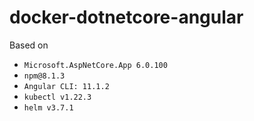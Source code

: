# docker-dotnetcore-angular

Based on
- `Microsoft.AspNetCore.App 6.0.100`
- `npm@8.1.3`
- `Angular CLI: 11.1.2`
- `kubectl v1.22.3`
- `helm v3.7.1`